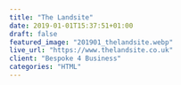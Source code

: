 ```yaml
---
title: "The Landsite"
date: 2019-01-01T15:37:51+01:00
draft: false
featured_image: "201901_thelandsite.webp"
live_url: "https://www.thelandsite.co.uk"
client: "Bespoke 4 Business"
categories: "HTML"
---
```


